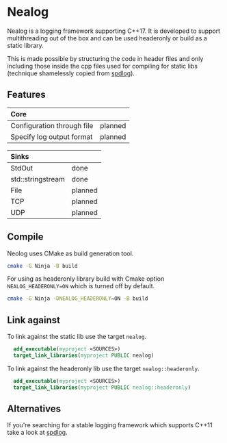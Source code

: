 # Nealog

Nealog is a logging framework supporting C++17. It is developed to support multithreading out of the box and can be used headeronly or build as a static library.

This is made possible by structuring the code in header files and only including those inside the cpp files used for compiling for static libs (technique shamelessly copied from [spdlog](https://github.com/gabime/spdlog)).


## Features
| Core                        |         |
|:----------------------------|:--------|
| Configuration through file  | planned |
| Specify log output format   | planned |

| Sinks             |         |
|:------------------|:--------|
| StdOut            | done    |
| std::stringstream | done    |
| File              | planned |
| TCP               | planned |
| UDP               | planned |

## Compile

Neolog uses CMake as build generation tool.

```sh
cmake -G Ninja -B build
```

For using as headeronly library build with Cmake option `NEALOG_HEADERONLY=ON` which is turned off by default.

```sh
cmake -G Ninja -DNEALOG_HEADERONLY=ON -B build
```

## Link against

To link against the static lib use the target `nealog`.
```cmake
  add_executable(myproject <SOURCES>)
  target_link_libraries(myproject PUBLIC nealog)
```

To link against the headeronly lib use the target `nealog::headeronly`.
```cmake
  add_executable(myproject <SOURCES>)
  target_link_libraries(myproject PUBLIC nealog::headeronly)
```


## Alternatives
If you're searching for a stable logging framework which supports C++11 take a look at [spdlog](https://github.com/gabime/spdlog).
